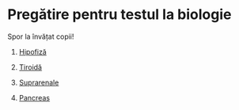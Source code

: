 # Pregătire pentru testul la biologie

Spor la învățat copii!

1) [Hipofiză](https://dazorplasma.github.io/biologie/ObsidianMainVault/Forest%20of%20Knowledge/School/Biologie/Glande/Hipofiz%C4%83.html)

2) [Tiroidă](https://dazorplasma.github.io/biologie/ObsidianMainVault/Forest%20of%20Knowledge/School/Biologie/Glande/Tiroid%C4%83.html)

3) [Suprarenale](https://dazorplasma.github.io/biologie/ObsidianMainVault/Forest%20of%20Knowledge/School/Biologie/Glande/Suprarenale.html)

4) [Pancreas](https://dazorplasma.github.io/biologie/ObsidianMainVault/Forest%20of%20Knowledge/School/Biologie/Glande/Pancreas.html)

